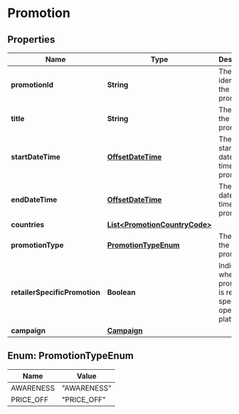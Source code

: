 # Promotion

## Properties

 Name                          | Type                                                            | Description                                                                   | Notes      
-------------------------------|-----------------------------------------------------------------|-------------------------------------------------------------------------------|------------
 **promotionId**               | **String**                                                      | The identifier of the promotion.                                              |
 **title**                     | **String**                                                      | The title of the promotion.                                                   |
 **startDateTime**             | [**OffsetDateTime**](OffsetDateTime.md)                         | The starting date and time of the promotion.                                  |
 **endDateTime**               | [**OffsetDateTime**](OffsetDateTime.md)                         | The ending date and time of the promotion.                                    |
 **countries**                 | [**List&lt;PromotionCountryCode&gt;**](PromotionCountryCode.md) |                                                                               |
 **promotionType**             | [**PromotionTypeEnum**](#PromotionTypeEnum)                     | The type of the promotion.                                                    |
 **retailerSpecificPromotion** | **Boolean**                                                     | Indicates whether the promotion is retailer specific or open to the platform. | [optional] 
 **campaign**                  | [**Campaign**](Campaign.md)                                     |                                                                               | [optional] 

<a name="PromotionTypeEnum"></a>

## Enum: PromotionTypeEnum

 Name      | Value                 
-----------|-----------------------
 AWARENESS | &quot;AWARENESS&quot; 
 PRICE_OFF | &quot;PRICE_OFF&quot; 



